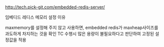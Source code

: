 http://tech.pick-git.com/embedded-redis-server/

임베디드 레디스 메모리 설정 이유

maxmemory를 설정해 주지 않고 사용하면, embedded redis가 maxheap사이즈를 과도하게 차지하는 것을 확인
TC 수행시 많은 용량이 불필요하다고 판단하여 고정된 설정값을 적용